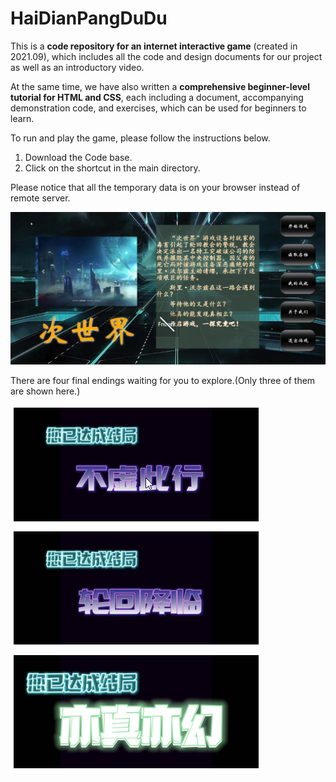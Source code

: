# HaiDianPangDuDu
This is a **code repository for an internet interactive game** (created in 2021.09), which includes all the code and design documents for our project as well as an introductory video.

At the same time, we have also written a **comprehensive beginner-level tutorial for HTML and CSS**, each including a document, accompanying demonstration code, and exercises, which can be used for beginners to learn.

To run and play the game, please follow the instructions below.

1. Download the Code base.
2. Click on the shortcut in the main directory.

Please notice that all the temporary data is on your browser instead of remote server.

![Snipaste_2023-03-15_15-57-32](https://github.com/CladernyJorn/HaiDianPangDuDu/blob/main/README.assets/Snipaste_2023-03-15_15-57-32.png)

There are four final endings waiting for you to explore.(Only three of them are shown here.)

![image-20230315160009058](https://github.com/CladernyJorn/HaiDianPangDuDu/blob/main/README.assets/image-20230315160009058.png)
